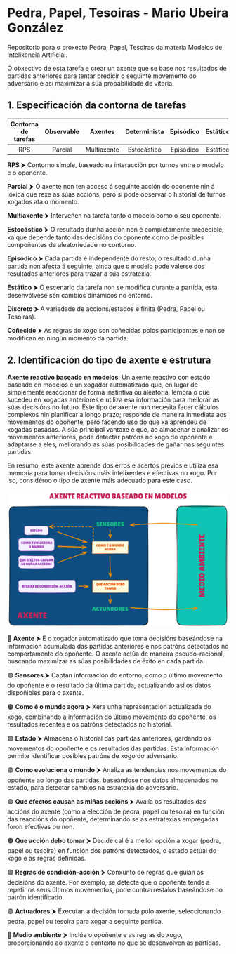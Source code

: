 # Pedra, Papel, Tesoiras - Mario Ubeira González

Repositorio para o proxecto Pedra, Papel, Tesoiras da materia Modelos de Intelixencia Artificial.  

O obxectivo de esta tarefa e crear un axente que se base nos resultados de partidas anteriores para tentar predicir o seguinte movemento do adversario e así maximizar a súa probabilidade de vitoria.  

## 1. Especificación da contorna de tarefas  

| **Contorna de tarefas** | **Observable** | **Axentes** | **Determinista** | **Episódico** | **Estático** | **Discreto** | **Coñecido** |  
|:-----------------------:|:--------------:|:-----------:|:----------------:|:-------------:|:------------:|:------------:|:------------:|  
| RPS                    | Parcial        | Multiaxente | Estocástico      | Episódico      | Estático      | Discreto      | Coñecido     |  

**RPS** ⮞ Contorno simple, baseado na interacción por turnos entre o modelo e o oponente.

**Parcial** ⮞ O axente non ten acceso á seguinte acción do oponente nin á lóxica que rexe as súas accións, pero si pode observar o historial de turnos xogados ata o momento.

**Multiaxente** ⮞ Interveñen na tarefa tanto o modelo como o seu oponente.

**Estocástico** ⮞ O resultado dunha acción non é completamente predecible, xa que depende tanto das decisións do oponente como de posibles compoñentes de aleatoriedade no contorno.

**Episódico** ⮞ Cada partida é independente do resto; o resultado dunha partida non afecta á seguinte, aínda que o modelo pode valerse dos resultados anteriores para trazar a súa estratexia.

**Estático** ⮞ O escenario da tarefa non se modifica durante a partida, esta desenvólvese sen cambios dinámicos no entorno.

**Discreto** ⮞ A variedade de accións/estados e finita (Pedra, Papel ou Tesoiras).

**Coñecido** ⮞ As regras do xogo son coñecidas polos participantes e non se modifican en ningún momento da partida.

## 2. Identificación do tipo de axente e estrutura 

**Axente reactivo baseado en modelos**: Un axente reactivo con estado baseado en modelos é un xogador automatizado que, en lugar de simplemente reaccionar de forma instintiva ou aleatoria, lembra o que sucedeu en xogadas anteriores e utiliza esa información para mellorar as súas decisións no futuro. Este tipo de axente non necesita facer cálculos complexos nin planificar a longo prazo; responde de maneira inmediata aos movementos do opoñente, pero facendo uso do que xa aprendeu de xogadas pasadas. A súa principal vantaxe é que, ao almacenar e analizar os movementos anteriores, pode detectar patróns no xogo do opoñente e adaptarse a eles, mellorando as súas posibilidades de gañar nas seguintes partidas.

En resumo, este axente aprende dos erros e acertos previos e utiliza esa memoria para tomar decisións máis intelixentes e efectivas no xogo. Por iso, considéroo o tipo de axente máis adecuado para este caso.

![](./img/estrutura_do_axente.png)

🔴 **Axente** ⮞ É o xogador automatizado que toma decisións baseándose na información acumulada das partidas anteriores e nos patróns detectados no comportamento do opoñente. O axente actúa de maneira pseudo-racional, buscando maximizar as súas posibilidades de éxito en cada partida.

🟢 **Sensores** ⮞ Captan información do entorno, como o último movemento do opoñente e o resultado da última partida, actualizando así os datos dispoñibles para o axente.

🟠 **Como é o mundo agora** ⮞ Xera unha representación actualizada do xogo, combinando a información do último movemento do opoñente, os resultados recentes e os patróns detectados no historial.

🟣 **Estado** ⮞ Almacena o historial das partidas anteriores, gardando os movementos do opoñente e os resultados das partidas. Esta información permite identificar posibles patróns de xogo do adversario.

🟣 **Como evoluciona o mundo** ⮞ Analiza as tendencias nos movementos do opoñente ao longo das partidas, baseándose nos datos almacenados no estado, para detectar cambios na estratexia do adversario.

🟣 **Que efectos causan as miñas accións**  ⮞ Avalía os resultados das accións do axente (como a elección de pedra, papel ou tesoira) en función das reaccións do opoñente, determinando se as estratexias empregadas foron efectivas ou non.

🟠 **Que acción debo tomar** ⮞ Decide cal é a mellor opción a xogar (pedra, papel ou tesoira) en función dos patróns detectados, o estado actual do xogo e as regras definidas.

🟣 **Regras de condición–acción** ⮞ Conxunto de regras que guían as decisións do axente. Por exemplo, se detecta que o opoñente tende a repetir os seus últimos movementos, pode contrarrestalos baseándose no patrón identificado.

🟢 **Actuadores** ⮞ Executan a decisión tomada polo axente, seleccionando pedra, papel ou tesoira para xogar a seguinte partida.

🔴 **Medio ambiente** ⮞ Inclúe o opoñente e as regras do xogo, proporcionando ao axente o contexto no que se desenvolven as partidas.